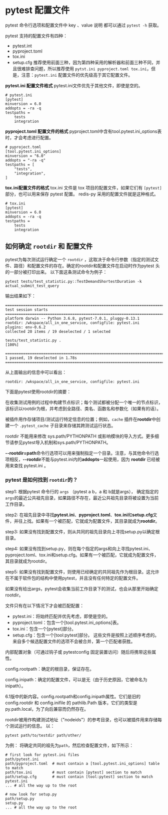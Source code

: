 
# pytest 配置文件
pytest 命令行选项和配置文件中 key 、value 说明 都可以通过 `pytest -h` 获取。

pytest 支持的配置文件有四种：
- pytest.int
- pyproject.toml
- tox.ini
- setup.cfg
推荐使用前面三种，因为第四种采用的解析器和前面三种不同，并且很难排查问题，所以推荐使用 `pytst.ini pyproject.toml tox.ini`，但是，注意：`pytest.ini` 配置文件的优先级高于其它配置文件。

**pytest.ini 配置文件格式**
pytest.ini文件优先于其他文件，即使是空的。
```
# pytest.ini
[pytest]
minversion = 6.0
addopts = -ra -q
testpaths =
    tests
    integration
```
**pyproject.toml 配置文件的格式**
pyproject.toml中含有tool.pytest.ini_options表时，才会考虑进行配置。
```
# pyproject.toml
[tool.pytest.ini_options]
minversion = "6.0"
addopts = "-ra -q"
testpaths = [
    "tests",
    "integration",
]
```
**tox.ini配置文件的格式**
tox.ini 文件是 tox 项目的配置文件，如果它们有 `[pytest]` 部分，也可以用来保存 pytest 配置。
redis-py 采用的配置文件就是这种格式。
```
# tox.ini
[pytest]
minversion = 6.0
addopts = -ra -q
testpaths =
    tests
    integration

```

## 如何确定 `rootdir` 和 配置文件
pytest为每次测试运行确定一个 `rootdir` ，这取决于命令行参数（指定的测试文件、路径）和配置文件的存在。确定的rootdir和配置文件在启动时作为pytest 头的一部分被打印出来。
以下面这条测试命令为例子：
```
pytest tests/test_statistic.py::TestDemandShortestDuration -k actual_submit_test_query
```
输出结果如下：
```
======================================================================================================= test session starts =======================================================================================================
platform darwin -- Python 3.6.8, pytest-7.0.1, pluggy-0.13.1
rootdir: /wkspace/all_in_one_service, configfile: pytest.ini
plugins: env-0.6.2
collected 20 items / 19 deselected / 1 selected                                                                                                                                                                                   

tests/test_statistic.py .                                                                                                                                                                                                   [100%]

================================================================================================ 1 passed, 19 deselected in 1.78s =================================================================================================
```
从上面输出的信息中可以看出：
```
rootdir: /wkspace/all_in_one_service, configfile: pytest.ini
```
下面是pytest使用rootdir的摘要：

在收集测试用例的过程中构建节点标识；每个测试都被分配一个唯一的节点标识，该标识以rootdir为根，并考虑到全路径、类名、函数名和参数化（如果有的话）。

被插件用作存储项目/测试运行特定信息的位置；例如，`cache` 插件在**rootdir**中创建一个 `.pytest_cache` 子目录来存储其跨测试运行状态。

rootdir 不能用来修改 sys.path/PYTHONPATH 或影响模块的导入方式。更多细节请参见pytest导入机制和sys.path/PYTHONPATH。

**--rootdir=path**命令行选项可以用来强制指定一个目录。注意，与其他命令行选项相反，**--rootdir**不能与pytest.ini内的**addopts**一起使用，因为 **rootdir** 已经被用来查找 pytest.ini 。

### pytest 是如何找到 `rootdir`的？
step1: 根据pytest 命令行的 `args` （pytest a b，a 和 b就是args），
确定指定的`args`的最近公共祖先目录，如果路径不存在，最近公共祖先目录将被设置为当前工作目录。

step2: 在祖先目录中寻找**pytest.ini**、**pyproject.toml**、**tox.ini**和**setup.cfg**文件，并往上找。如果有一个被匹配，它就成为配置文件，其目录就成为**rootdir**。

step3: 如果没有找到配置文件，则从共同的祖先目录向上寻找setup.py以确定根目录。

step4: 如果没有找到setup.py，则在每个指定的args和向上寻找pytest.ini、pyproject.toml、tox.ini和setup.cfg。如果有一个被匹配，它就成为配置文件，其目录就成为rootdir。

step5: 如果没有找到配置文件，则使用已经确定的共同祖先作为根目录。这允许在不属于软件包的结构中使用pytest，并且没有任何特定的配置文件。

如果没有给出args，pytest会收集当前工作目录下的测试，也会从那里开始确定rootdir。

文件只有在以下情况下才会被匹配配置：
- pytest.ini：将始终匹配并优先考虑，即使是空的。
- pyproject.toml：包含一个[tool.pytest.ini_options]表。
- tox.ini：包含一个[pytest]部分。
- setup.cfg：包含一个[tool:pytest]部分。
这些文件是按照上述顺序考虑的。来自多个候选配置文件的选项不会被合并，第一个匹配者获胜。

内部配置对象（可通过钩子或 pytestconfig 固定装置访问）随后将携带这些属性。

config.rootpath：确定的根目录，保证存在。

config.inipath：确定的配置文件，可以是无（由于历史原因，它被命名为inipath）。

6.1版中的新内容。config.rootpath和config.inipath属性。它们是旧的 config.rootdir 和 config.inifile 的 pathlib.Path 版本，它们的类型是 py.path.local，为了向后兼容而仍然存在。

rootdir被用作构建测试地址（"nodeids"）的参考目录，也可以被插件用来存储每个测试运行的信息。
以：
```
pytest path/to/testdir path/other/
```
为例：
将确定共同的祖先为`path`，然后检查配置文件，如下所示：
```
# first look for pytest.ini files
path/pytest.ini
path/pyproject.toml  # must contain a [tool.pytest.ini_options] table to match
path/tox.ini         # must contain [pytest] section to match
path/setup.cfg       # must contain [tool:pytest] section to match
pytest.ini
... # all the way up to the root

# now look for setup.py
path/setup.py
setup.py
... # all the way up to the root
```
